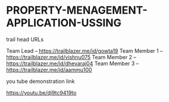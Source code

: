 # PROPERTY-MENAGEMENT-APPLICATION-USSING

trail head URLs

Team Lead – https://trailblazer.me/id/gowta19
Team Member 1 –https://trailblazer.me/id/vishnu075
Team Member 2 – https://trailblazer.me/id/dhevaraj04
 Team Member 3 – https://trailblazer.me/id/aammu100
 
 you tube demonstration link
 
 https://youtu.be/dj9tc9419to
